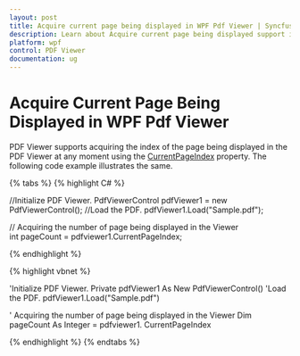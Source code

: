 ```yaml
---
layout: post
title: Acquire current page being displayed in WPF Pdf Viewer | Syncfusion
description: Learn about Acquire current page being displayed support in Syncfusion WPF Pdf Viewer control and more.
platform: wpf
control: PDF Viewer
documentation: ug
---
```


# Acquire Current Page Being Displayed in WPF Pdf Viewer

PDF Viewer supports acquiring the index of the page being displayed in the PDF Viewer at any moment using the [CurrentPageIndex](https://help.syncfusion.com/cr/wpf/Syncfusion.Windows.PdfViewer.PdfViewerControl.html#Syncfusion_Windows_PdfViewer_PdfViewerControl_CurrentPageIndex) property. The following code example illustrates the same.

{% tabs %}
{% highlight C# %}

//Initialize PDF Viewer.
PdfViewerControl pdfViewer1 = new PdfViewerControl();
//Load the PDF.
pdfViewer1.Load("Sample.pdf");

// Acquiring the number of page being displayed in the Viewer  
int pageCount = pdfviewer1.CurrentPageIndex;


{% endhighlight %}


{% highlight vbnet %}

'Initialize PDF Viewer.
Private pdfViewer1 As New PdfViewerControl()
'Load the PDF.
pdfViewer1.Load("Sample.pdf")

' Acquiring the number of page being displayed in the Viewer
Dim pageCount As Integer = pdfviewer1. CurrentPageIndex

{% endhighlight %}
{% endtabs %}
